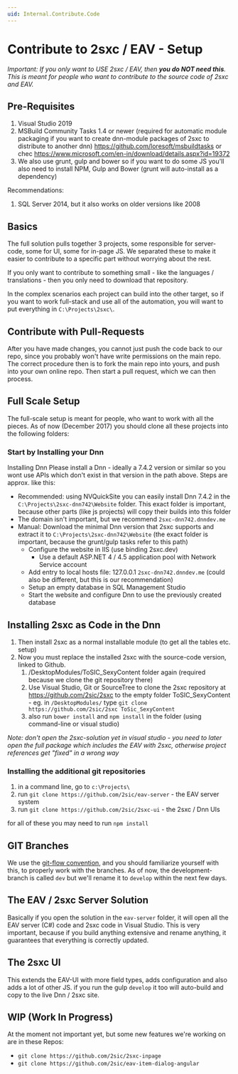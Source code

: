 ```yaml
---
uid: Internal.Contribute.Code
---
```


# Contribute to 2sxc / EAV - Setup

_Important: If you only want to USE 2sxc / EAV, then **you do NOT need this**. This is meant for people who want to contribute to the source code of 2sxc and EAV._

## Pre-Requisites

1. Visual Studio 2019
1. MSBuild Community Tasks 1.4 or newer (required for automatic module packaging if you want to create dnn-module packages of 2sxc to distribute to another dnn) https://github.com/loresoft/msbuildtasks or chec https://www.microsoft.com/en-in/download/details.aspx?id=19372
1. We also use grunt, gulp and bower so if you want to do some JS you'll also need to install NPM, Gulp and Bower (grunt will auto-install as a dependency)

Recommendations:

1. SQL Server 2014, but it also works on older versions like 2008

## Basics

The full solution pulls together 3 projects, some responsible for server-code, some for UI, some for in-page JS. We separated these to make it easier to contribute to a specific part without worrying about the rest. 

If you only want to contribute to something small - like the languages / translations - then you only need to download that repository. 

In the complex scenarios each project can build into the other target, so if you want to work full-stack and use all of the automation, you will want to put everything in `C:\Projects\2sxc\`.

## Contribute with Pull-Requests

After you have made changes, you cannot just push the code back to our repo, since you probably won't have write permissions on the main repo.
The correct procedure then is to fork the main repo into yours, and push into your own online repo. Then start a pull request, which we can then process. 

## Full Scale Setup

The full-scale setup is meant for people, who want to work with all the pieces. As of now (December 2017) you should clone all these projects into the following folders:

### Start by Installing your Dnn

Installing Dnn Please install a Dnn - ideally a 7.4.2 version or similar so you wont use APIs which don't exist in that version in the path above. Steps are approx. like this:

* Recommended: using NVQuickSite you can easily install Dnn 7.4.2 in the `C:\Projects\2sxc-dnn742\Website` folder. This exact folder is important, because other parts (like js projects) will copy their builds into this folder
* The domain isn't important, but we recommend `2sxc-dnn742.dnndev.me`
* Manual:  Download the minimal Dnn version that 2sxc supports and extract it to `C:\Projects\2sxc-dnn742\Website` (the exact folder is important, because the grunt/gulp tasks refer to this path)
  * Configure the website in IIS (use binding 2sxc.dev)
    * Use a default ASP.NET 4 / 4.5 application pool with Network Service account
  * Add entry to local hosts file: 127.0.0.1 `2sxc-dnn742.dnndev.me` (could also be different, but this is our recommendation)
  * Setup an empty database in SQL Management Studio
  * Start the website and configure Dnn to use the previously created database

## Installing 2sxc as Code in the Dnn

1. Then install 2sxc as a normal installable module (to get all the tables etc. setup)
1. Now you must replace the installed 2sxc with the source-code version, linked to Github.
    1. /DesktopModules/ToSIC_SexyContent folder again (required because we clone the git repository there)
    1. Use Visual Studio, Git or SourceTree to clone the 2sxc repository at https://github.com/2sic/2sxc to the empty folder ToSIC_SexyContent - eg. in `/DesktopModules/` type `git clone https://github.com/2sic/2sxc ToSic_SexyContent`
    1. also run `bower install` and `npm install` in the folder (using command-line or visual studio)

_Note: don't open the 2sxc-solution yet in visual studio - you need to later open the full package which includes the EAV with 2sxc, otherwise project references get "fixed" in a wrong way_

### Installing the additional git repositories

1. in a command line, go to `c:\Projects\`
1. run `git clone https://github.com/2sic/eav-server` - the EAV server system
1. run `git clone https://github.com/2sic/2sxc-ui` - the 2sxc / Dnn UIs

for all of these you may need to run `npm install`

## GIT Branches

We use the [git-flow convention](https://jeffkreeftmeijer.com/git-flow/), and you should familiarize yourself with this, to properly work with the branches. As of now, the development-branch is called `dev` but we'll rename it to `develop` within the next few days.  

## The EAV / 2sxc Server Solution

Basically if you open the solution in the `eav-server` folder, it will open all the EAV server (C#) code and 2sxc code in Visual Studio. This is very important, because if you build anything extensive and rename anything, it guarantees that everything is correctly updated. 

## The 2sxc UI

This extends the EAV-UI with more field types, adds configuration and also adds a lot of other JS. if you run the gulp `develop` it too will auto-build and copy to the live Dnn / 2sxc site. 


## WIP (Work In Progress)
At the moment not important yet, but some new features we're working on are in these Repos:

* `git clone https://github.com/2sic/2sxc-inpage`
* `git clone https://github.com/2sic/eav-item-dialog-angular`

